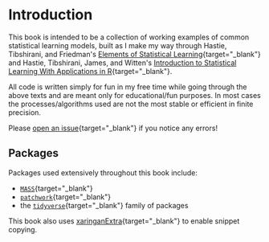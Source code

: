 # Introduction

This book is intended to be a collection of working examples of common statistical learning models, built as I make my way through Hastie, Tibshirani, and Friedman's [Elements of Statistical Learning](https://web.stanford.edu/~hastie/ElemStatLearn/){target="_blank"} and Hastie, Tibshirani, James, and Witten's [Introduction to Statistical Learning With Applications in R](https://www.statlearning.com/){target="_blank"}.

All code is written simply for fun in my free time while going through the above texts and are meant only for educational/fun purposes. In most cases the processes/algorithms used are not the most stable or efficient in finite precision.

Please [open an issue](https://github.com/my-cabbages/ESL_ISLR/issues){target="_blank"} if you notice any errors!

## Packages

Packages used extensively throughout this book include:

- [`MASS`](https://cran.r-project.org/web/packages/MASS/MASS.pdf){target="_blank"}
- [`patchwork`](https://patchwork.data-imaginist.com/){target="_blank"}
- the [`tidyverse`](https://www.tidyverse.org/){target="_blank"} family of packages

This book also uses [xaringanExtra](https://github.com/gadenbuie/xaringanExtra){target="_blank"} to enable snippet copying.
